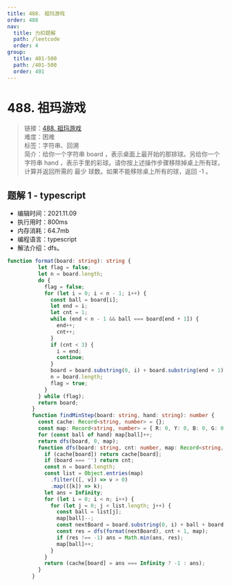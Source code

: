 ```yaml
---
title: 488. 祖玛游戏
order: 488
nav:
  title: 力扣题解
  path: /leetcode
  order: 4
group:
  title: 401-500
  path: /401-500
  order: 401
---
```


# 488. 祖玛游戏
    
> 链接：[488. 祖玛游戏](https://leetcode-cn.com/problems/zuma-game/)  
> 难度：困难  
> 标签：字符串、回溯  
> 简介：给你一个字符串 board ，表示桌面上最开始的那排球。另给你一个字符串 hand ，表示手里的彩球。请你按上述操作步骤移除掉桌上所有球，计算并返回所需的 最少 球数。如果不能移除桌上所有的球，返回 -1 。
      
## 题解 1 - typescript
- 编辑时间：2021.11.09
- 执行用时：800ms
- 内存消耗：64.7mb
- 编程语言：typescript
- 解法介绍：dfs。
```typescript
function format(board: string): string {
          let flag = false;
          let n = board.length;
          do {
            flag = false;
            for (let i = 0; i < n - 1; i++) {
              const ball = board[i];
              let end = i;
              let cnt = 1;
              while (end < n - 1 && ball === board[end + 1]) {
                end++;
                cnt++;
              }
              if (cnt < 3) {
                i = end;
                continue;
              }
              board = board.substring(0, i) + board.substring(end + 1);
              n = board.length;
              flag = true;
            }
          } while (flag);
          return board;
        }
        function findMinStep(board: string, hand: string): number {
          const cache: Record<string, number> = {};
          const map: Record<string, number> = { R: 0, Y: 0, B: 0, G: 0, W: 0 };
          for (const ball of hand) map[ball]++;
          return dfs(board, 0, map);
          function dfs(board: string, cnt: number, map: Record<string, number>): number {
            if (cache[board]) return cache[board];
            if (board === '') return cnt;
            const n = board.length;
            const list = Object.entries(map)
              .filter(([, v]) => v > 0)
              .map(([k]) => k);
            let ans = Infinity;
            for (let i = 0; i < n; i++) {
              for (let j = 0; j < list.length; j++) {
                const ball = list[j];
                map[ball]--;
                const nextBoard = board.substring(0, i) + ball + board.substring(i);
                const res = dfs(format(nextBoard), cnt + 1, map);
                if (res !== -1) ans = Math.min(ans, res);
                map[ball]++;
              }
            }
            return (cache[board] = ans === Infinity ? -1 : ans);
          }
        }
```

      